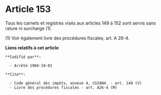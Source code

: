 # Article 153

Tous les carnets et registres visés aux articles 149 à 152 sont servis sans rature ni surcharge (1). 

(1) Voir également livre des procédures fiscales, art. A 26-4.

**Liens relatifs à cet article**

	**Codifié par**:

	  - Arrêté 1984-10-01

	**Cite**:

	  - Code général des impôts, annexe 4, CGIAN4. - art. 149 (V)
	  - Livre des procédures fiscales - art. A26-4 (M)
